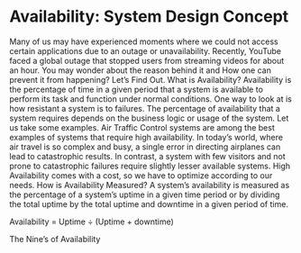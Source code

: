 # Availability: System Design Concept

Many of us may have experienced moments where we could not access certain
applications due to an outage or unavailability. Recently, YouTube faced a global outage
that stopped users from streaming videos for about an hour. You may wonder about the
reason behind it and How one can prevent it from happening? Let’s Find Out.
What is Availability?
Availability is the percentage of time in a given period that a system is available to
perform its task and function under normal conditions. One way to look at is how
resistant a system is to failures. The percentage of availability that a system requires
depends on the business logic or usage of the system. Let us take some examples.
Air Traffic Control systems are among the best examples of systems that require high
availability. In today’s world, where air travel is so complex and busy, a single error in
directing airplanes can lead to catastrophic results. In contrast, a system with few visitors
and not prone to catastrophic failures require slightly lesser available systems. High
Availability comes with a cost, so we have to optimize according to our needs.
How is Availability Measured?
A system’s availability is measured as the percentage of a system’s uptime in a given
time period or by dividing the total uptime by the total uptime and downtime in a given
period of time.

Availability = Uptime ÷ (Uptime + downtime)

The Nine’s of Availability
